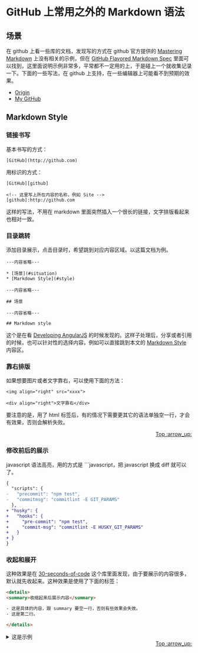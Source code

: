 # GitHub 上常用之外的 Markdown 语法
## 场景
在 github 上看一些库的文档，发现写的方式在 github 官方提供的 [Mastering Markdown][mastering-markdown] 上没有相关的示例，但在 [GitHub Flavored Markdown Spec][markdown-spec] 里面可以找到，这里面说明示例非常多，平常都不一定用的上，于是碰上一个就收集记录一下。下面的一些写法，在 github 上支持，在一些编辑器上可能看不到预期的效果。


- [Origin][url-origin]
- [My GitHub][url-my-github]

## Markdown Style
### 链接书写
基本书写的方式：
```
[GitHub](http://github.com)
```
用标识的方式：
```
[GitHub][github]

<!-- 这里写上所在内容的名称，例如 Site -->
[github]:http://github.com
```
这样的写法，不用在 markdown 里面突然插入一个很长的链接，文字排版看起来也相对一致。

### 目录跳转
添加目录展示，点击目录时，希望跳到对应内容区域。以这篇文档为例。
```
---内容省略---

* [场景](#situation)
* [Markdown Style](#style)

---内容省略---

## 场景

---内容省略---

## Markdown style

```
这个是在看 [Developing AngularJS][develop-angularjs] 的时候发现的。这样子处理后，分享或者引用的时候，也可以针对性的选择内容，例如可以直接跳到本文的 [Markdown Style][markdown-style] 内容区。

### 靠右排版
如果想要图片或者文字靠右，可以使用下面的方法：
```
<img align="right" src="xxxx">

<div align="right">文字靠右</div>
```
要注意的是，用了 html 标签后，有的情况下需要更其它的语法单独空一行，才会有效果，否则会解析失败。
<div align="right"><a href="#index">Top :arrow_up:</a></div>

### 修改前后的展示
javascript 语法高亮，用的方式是 ```javascript，把 javascript 换成 diff 就可以了。
```diff
{
  "scripts": {
-   "precommit": "npm test",
-   "commitmsg": "commitlint -E GIT_PARAMS"
  },
+ "husky": {
+   "hooks": {
+     "pre-commit": "npm test",
+     "commit-msg": "commitlint -E HUSKY_GIT_PARAMS"
+   }
+ }
}
```
### 收起和展开
这种效果是在 [30-seconds-of-code][url-github-30-seconds] 这个库里面发现，由于要展示的内容很多，默认就先收起来。这种效果是使用了下面的标签：
```html
<details>
<summary>收缩起来后展示内容</summary>

- 这是具体的内容，跟 summary 要空一行，否则有些效果会失效。
- 这是第二行。

</details>
```
<details>
<summary>这是示例</summary>

- 示例的具体内容第一行。
- 示例的具体内容第二行。

</details>

<div align="right"><a href="#index">Top :arrow_up:</a></div>

<!-- 场景 -->
[mastering-markdown]:https://guides.github.com/features/mastering-markdown/
[markdown-spec]:https://github.github.com/gfm/

<!-- Markdown style -->
[develop-angularjs]: https://github.com/angular/angular.js/blob/master/DEVELOPERS.md#developing-angularjs
[markdown-style]: https://github.com/XXHolic/segment/issues/12#style
[url-github-30-seconds]: https://github.com/30-seconds/30-seconds-of-code

[url-origin]:https://github.com/XXHolic/segment/issues/12
[url-my-github]:https://github.com/XXHolic

[url-origin]:https://github.com/XXHolic/segment/issues/12
[url-my-github]:https://github.com/XXHolic